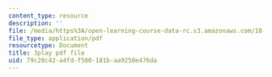 ```yaml
---
content_type: resource
description: ''
file: /media/https%3A/open-learning-course-data-rc.s3.amazonaws.com/18-01sc-single-variable-calculus-fall-2010/79c28c42a4fdf500181baa9250e476da_eHJuAByQf5A.pdf
file_type: application/pdf
resourcetype: Document
title: 3play pdf file
uid: 79c28c42-a4fd-f500-181b-aa9250e476da
---
```

